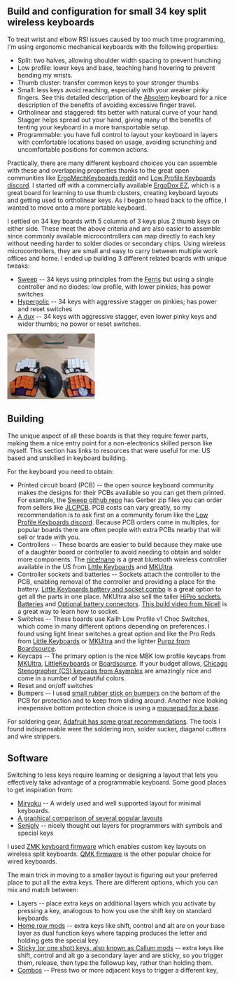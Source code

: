 ## Build and configuration for small 34 key split wireless keyboards

To treat wrist and elbow RSI issues caused by too much time programming, I'm
using ergonomic mechanical keyboards with the following properties:

- Split: two halves, allowing shoulder width spacing to prevent hunching
- Low profile: lower keys and base, teaching hand hovering to prevent bending
  my wrists.
- Thumb cluster: transfer common keys to your stronger thumbs
- Small: less keys avoid reaching, especially with your weaker pinky fingers.
  See this detailed description of the [Absolem](https://zealot.hu/absolem/)
  keyboard for a nice description of the benefits of avoiding excessive finger
  travel.
- Ortholinear and staggered: fits better with natural curve of your hand.
  Stagger helps spread out your hand, giving many of the benefits of tenting
  your keyboard in a more transportable setup.
- Programmable: you have full control to layout your keyboard in layers with
  comfortable locations based on usage, avoiding scrunching and uncomfortable
  positions for common actions.

Practically, there are many different keyboard choices you can assemble
with these and overlapping properties thanks to the great open communities like
[ErgoMechKeyboards reddit](https://www.reddit.com/r/ErgoMechKeyboards/) and
[Low Profile Keyboards discord](https://discord.gg/W5qnkqbteT). I started off
with a commercially available [ErgoDox EZ](https://ergodox-ez.com/), which is a
great board for learning to use thumb clusters, creating keyboard layouts and
getting used to ortholinear keys. As I began to head back to the
office, I wanted to move onto a more portable keyboard.

I settled on 34 key boards with 5 columns of 3 keys plus 2 thumb keys on
either side. These meet the above criteria and are also easier to assemble since
commonly available microcontrollers can map directly to each key without needing
harder to solder diodes or secondary chips. Using wireless microcontrollers,
they are small and easy to carry between multiple work offices and home. I ended
up building 3 different related boards with unique tweaks:

- [Sweep](https://github.com/tapioki/cephalopoda/tree/main/Architeuthis%20dux)
  -- 34 keys using principles from the
  [Ferris](https://github.com/pierrechevalier83/ferris) but using a single
  controller and no diodes: low profile, with lower pinkies; has power switches
- [Hypergolic](https://github.com/davidphilipbarr/hypergolic) -- 34 keys with
  aggressive stagger on pinkies; has power and reset switches
- [A dux](https://github.com/tapioki/cephalopoda/tree/main/Architeuthis%20dux)
  -- 34 keys with aggressive stagger, even lower pinky keys and wider thumbs; no
  power or reset switches.

<img src="https://raw.githubusercontent.com/chapmanb/zmk-34key-split/main/images/sweep_hypergolic.jpg" width="200">

## Building

The unique aspect of all these boards is that they require fewer parts, making
them a nice entry point for a non-electronics skilled person like myself. This
section has links to resources that were useful for me: US based and unskilled
in keyboard building.

For the keyboard you need to obtain:

- Printed circuit board (PCB) -- the open source keyboard community makes the
  designs for their PCBs available so you can get them printed. For example, the
  [Sweep github repo](https://github.com/davidphilipbarr/Sweep) has Gerber zip
  files you can order from sellers like [JLCPCB](https://cart.jlcpcb.com/quote).
  PCB costs can vary greatly, so my recommendation is to ask first on a
  community forum like the [Low Profile Keyboards discord](https://discord.gg/W5qnkqbteT).
  Because PCB orders come in multiples, for popular boards there are often people with extra PCBs
  nearby that will sell or trade with you.
- Controllers -- These boards are easier to build because they make use of a
  daughter board or controller to avoid needing to obtain and solder more
  components. The [nice!nano](https://nicekeyboards.com/nice-nano/) is a great
  bluetooth wireless controller available in the US from
  [Little Keyboards](https://www.littlekeyboards.com/collections/new-products/products/nice-nano)
  and [MKUltra](https://mkultra.click/nice-nano-v2/).
- Controller sockets and batteries -- Sockets attach the controller to the PCB,
  enabling removal of the controller and providing a place for the battery.
  [Little Keyboards battery and socket combo](https://www.littlekeyboards.com/collections/miscellaneous/products/battery-combo-nice-nano-controller)
  is a great option to get all the parts in one place. MKUltra also sell the taller
  [HiPro sockets](https://mkultra.click/mill-max-micro-controller-sockets-and-pins/),
  [Batteries](https://mkultra.click/301230-lipo-battery-with-jst-connector/)
  and [Optional battery connectors](https://mkultra.click/battery-wires-jst-ph-2-0/).
  [This build video from Nicell](https://www.youtube.com/watch?v=5JsMr2g7__k)
  is a great way to learn how to socket.
- Switches -- These boards use Kailh Low Profile v1 Choc Switches, which come in
  many different options depending on preferences. I found using light linear
  switches a great option and like the Pro Reds
  from [Little Keyboards](https://www.littlekeyboards.com/collections/keyboard-switches/products/kailh-choc-pro-low-profile-switches)
  or [MKUltra](https://mkultra.click/choc-switches) and the lighter
  [Purpz from Boardsource](https://boardsource.xyz/store/5fff705f03db380da20f1014).
- Keycaps -- The primary option is the nice MBK low profile keycaps from
  [MKUltra](https://mkultra.click/mbk-choc-keycaps),
  [LittleKeyboards](https://www.littlekeyboards.com/collections/keycaps/products/mbk-choc-low-profile-keycaps)
  or [Boardsource](https://boardsource.xyz/store/5f6ef2d68e3bf05ab838f918).
  If your budget allows,
  [Chicago Stenographer (CS) keycaps from Asymplex](https://www.asymplex.xyz/product/cs-chicago-stenographer-profile)
  are amazingly nice and come in a number of beautiful colors.
- Reset and on/off switches
- Bumpers -- I used [small rubber stick on bumpers](https://www.adafruit.com/product/550)
  on the bottom of the PCB for
  protection and to keep from sliding around. Another nice looking inexpensive
  bottom protection choice is using a
  [mousepad for a base](https://www.reddit.com/r/ErgoMechKeyboards/comments/mpp2g9/wireless_ferris_sweep_compact/).

For soldering gear, [Adafruit has some great
recommendations](https://www.adafruit.com/product/136). The tools I found
indispensable were the soldering iron, solder sucker, diaganol cutters and wire strippers.

## Software

Switching to less keys require learning or designing a layout that lets you
effectively take advantage of a programmable keyboard. Some good places to get
inspiration from:

- [Miryoku](https://github.com/manna-harbour/miryoku/) -- A widely used and well
  supported layout for minimal keyboards.
- [A graphical comparison of several popular layouts](http://www.keyboard-layout-editor.com/#/gists/954c3815bde77f27ecefecd07dcf0d8d)
- [Seniply](https://stevep99.github.io/seniply/) -- nicely thought out layers
  for programmers with symbols and special keys

I used [ZMK keyboard firmware](https://zmk.dev/) which enables custom
key layouts on wireless split keyboards. [QMK firmware](https://qmk.fm/) is the
other popular choice for wired keyboards.

The main trick in moving to a smaller layout is figuring out your preferred
place to put all the extra keys. There are different options, which
you can mix and match between:

- Layers -- place extra keys on additional layers which you activate by pressing
  a key, analogous to how you use the shift key on standard keyboards
- [Home row mods](https://precondition.github.io/home-row-mods) -- extra keys
  like shift, control and alt are on your base layer as dual function keys where
  tapping produces the letter and holding gets the special key.
- [Sticky (or one shot) keys, also known as Callum mods](https://github.com/callum-oakley/qmk_firmware/tree/master/users/callum)
  -- extra keys like shift, control and alt go a secondary layer and are sticky,
  so you trigger them, release, then type the followup key, rather than holding
  them.
- [Combos](https://github.com/skychil/kombol) -- Press two or more adjacent keys
  to trigger a different key,
